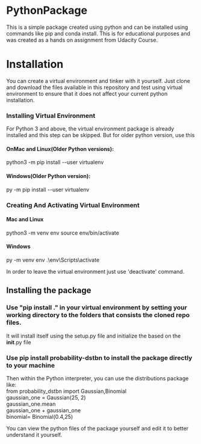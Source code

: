 # PythonPackage
This is a simple package created using python and can be installed using commands like pip and conda install. 
This is for educational purposes and was created as a hands on assignment from Udacity Course.

# Installation
You can create a virtual environment and tinker with it yourself. Just clone and download the files available in this repository and test using virtual environment to ensure that it does not affect your current python installation.

### Installing Virtual Environment
For Python 3 and above, the virtual environment package is already installed and this step can be skipped. But for older python version, use this

#### OnMac and Linux(Older Python versions):
python3 -m pip install --user virtualenv

#### Windows(Older Python version):
py -m pip install --user virtualenv

### Creating And Activating Virtual Environment

#### Mac and Linux
python3 -m venv env
source env/bin/activate

#### Windows
py -m venv env
.\env\Scripts\activate

In order to leave the virtual environment just use 'deactivate' command.


## Installing the package
### Use "pip install ." in your virtual environment by setting your working directory to the folders that consists the cloned repo files.
It will install itself using the setup.py file and initialize the based on the __init__.py file

### Use pip install probability-dstbn to install the package directly to your machine 

Then within the Python interpreter, you can use the distributions package like: <br>
from probability_dstbn import Gaussian,Binomial <br>
gaussian_one = Gaussian(25, 2) <br>
gaussian_one.mean <br>
gaussian_one + gaussian_one <br>
binomial= Binomial(0.4,25) <br>

You can view the python files of the package yourself and edit it to better understand it yourself.


